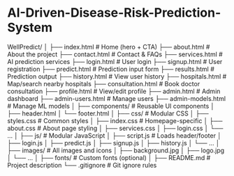 # AI-Driven-Disease-Risk-Prediction-System

WellPredict/
│
├── index.html                # Home (hero + CTA)
├── about.html                # About the project
├── contact.html              # Contact & FAQs
├── services.html             # AI prediction services
├── login.html                # User login
├── signup.html               # User registration
├── predict.html              # Prediction input form
├── results.html              # Prediction output
├── history.html              # View user history
├── hospitals.html            # Map/search nearby hospitals
├── consultation.html         # Book doctor consultation
├── profile.html              # View/edit profile
├── admin.html                # Admin dashboard
├── admin-users.html          # Manage users
├── admin-models.html         # Manage ML models
│
├── components/               # Reusable UI components
│   ├── header.html
│   └── footer.html
│
├── css/                      # Modular CSS
│   ├── styles.css            # Common styles
│   ├── index.css             # Homepage-specific
│   ├── about.css             # About page styling
│   ├── services.css
│   ├── login.css
│   └── ...
│
├── js/                       # Modular JavaScript
│   ├── script.js             # Loads header/footer
│   ├── login.js
│   ├── predict.js
│   ├── signup.js
│   ├── history.js
│   └── ...
│
├── images/                   # All images and icons
│   ├── background.jpg
│   ├── logo.jpg
│   └── ...
│
├── fonts/                    # Custom fonts (optional)
│
├── README.md                 # Project description
└── .gitignore                # Git ignore rules
